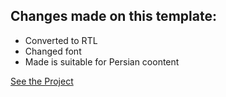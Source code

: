 <h2>Changes made on this template:</h2>
<ul>
    <li> Converted to RTL</li>
    <li>Changed font</li>
    <li>Made is suitable for Persian coontent</li>
  </ul>
<a href ="https://mahlafdf.github.io/Portfolio-Template/">See the Project</a>
